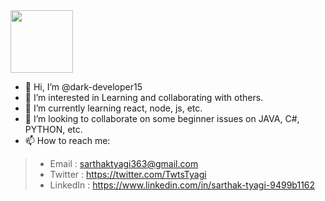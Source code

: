 
<div id="header">
  <img src="https://media.giphy.com/media/M9gbBd9nbDrOTu1Mqx/giphy.gif" width="100"/>
</div>

- 👋 Hi, I’m @dark-developer15
- 👀 I’m interested in Learning and collaborating with others.
- 🌱 I’m currently learning react, node, js, etc.
- 💞️ I’m looking to collaborate on some beginner issues on JAVA, C#, PYTHON, etc.
- 📫 How to reach me:
> - Email : sarthaktyagi363@gmail.com
> - Twitter : https://twitter.com/TwtsTyagi
> - LinkedIn : https://www.linkedin.com/in/sarthak-tyagi-9499b1162
